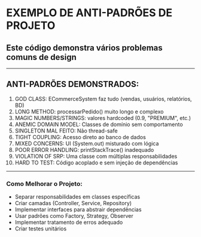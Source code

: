 # EXEMPLO DE ANTI-PADRÕES DE PROJETO
## Este código demonstra vários problemas comuns de design

---

## ANTI-PADRÕES DEMONSTRADOS:

1. GOD CLASS: ECommerceSystem faz tudo (vendas, usuários, relatórios, BD)
2. LONG METHOD: processarPedido() muito longo e complexo
3. MAGIC NUMBERS/STRINGS: valores hardcoded (0.9, "PREMIUM", etc.)
4. ANEMIC DOMAIN MODEL: Classes de domínio sem comportamento
5. SINGLETON MAL FEITO: Não thread-safe
6. TIGHT COUPLING: Acesso direto ao banco de dados
7. MIXED CONCERNS: UI (System.out) misturado com lógica
8. POOR ERROR HANDLING: printStackTrace() inadequado
9. VIOLATION OF SRP: Uma classe com múltiplas responsabilidades
10. HARD TO TEST: Código acoplado e sem injeção de dependências

---

### Como Melhorar o Projeto:
- Separar responsabilidades em classes específicas
- Criar camadas (Controller, Service, Repository)  
- Implementar interfaces para abstrair dependências
- Usar padrões como Factory, Strategy, Observer
- Implementar tratamento de erros adequado
- Criar testes unitários
